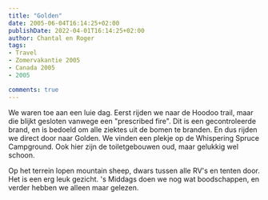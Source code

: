 ```yaml
---
title: "Golden"
date: 2005-06-04T16:14:25+02:00
publishDate: 2022-04-01T16:14:25+02:00
author: Chantal en Roger
tags:
- Travel
- Zomervakantie 2005
- Canada 2005
- 2005

comments: true
---
```


We waren toe aan een luie dag. Eerst rijden we naar de Hoodoo trail, maar die blijkt gesloten vanwege een "prescribed fire". Dit is een gecontroleerde brand, en is bedoeld om alle ziektes uit de bomen te branden. En dus rijden we direct door naar Golden. We vinden een plekje op de Whispering Spruce Campground. Ook hier zijn de toiletgebouwen oud, maar gelukkig wel schoon.

Op het terrein lopen mountain sheep, dwars tussen alle RV's en tenten door. Het is een erg leuk gezicht. 's Middags doen we nog wat boodschappen, en verder hebben we alleen maar gelezen.
